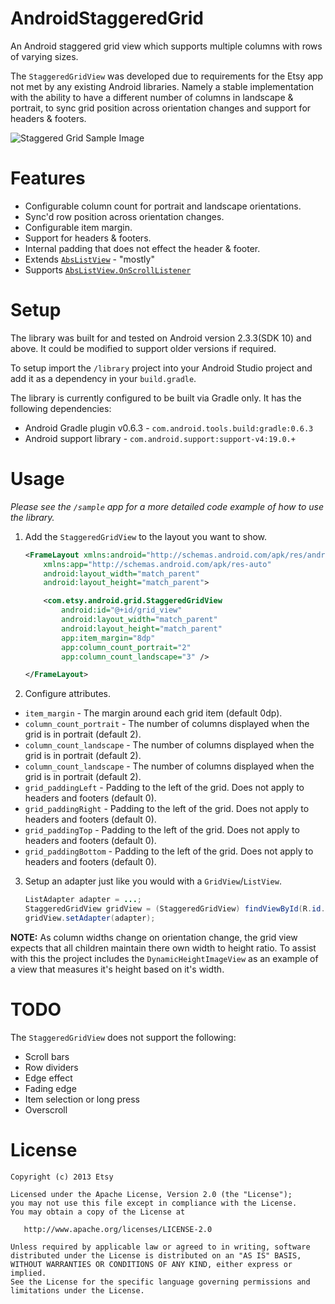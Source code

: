 AndroidStaggeredGrid
=====================

An Android staggered grid view which supports multiple columns with rows of varying sizes.

The `StaggeredGridView` was developed due to requirements for the Etsy app not met by any existing Android libraries.
Namely a stable implementation with the ability to have a different number of columns in landscape & portrait,
to sync grid position across orientation changes and support for headers & footers.

![Staggered Grid Sample Image][1]

Features
=====

 * Configurable column count for portrait and landscape orientations.
 * Sync'd row position across orientation changes.
 * Configurable item margin.
 * Support for headers & footers.
 * Internal padding that does not effect the header & footer.
 * Extends [`AbsListView`](http://developer.android.com/reference/android/widget/AbsListView.html) - "mostly"
 * Supports [`AbsListView.OnScrollListener`](http://developer.android.com/reference/android/widget/AbsListView.OnScrollListener.html)

Setup
=====

The library was built for and tested on Android version 2.3.3(SDK 10) and above. It could be modified to support older versions if required.

To setup import the `/library` project into your Android Studio project and add it as a dependency in your `build.gradle`.

The library is currently configured to be built via Gradle only. It has the following dependencies:

 * Android Gradle plugin v0.6.3 - `com.android.tools.build:gradle:0.6.3`
 * Android support library - `com.android.support:support-v4:19.0.+`

Usage
=====

*Please see the `/sample` app for a more detailed code example of how to use the library.*

1. Add the `StaggeredGridView` to the layout you want to show.
    ```xml
    <FrameLayout xmlns:android="http://schemas.android.com/apk/res/android"
        xmlns:app="http://schemas.android.com/apk/res-auto"
        android:layout_width="match_parent"
        android:layout_height="match_parent">
    
        <com.etsy.android.grid.StaggeredGridView
            android:id="@+id/grid_view"
            android:layout_width="match_parent"
            android:layout_height="match_parent"
            app:item_margin="8dp"
            app:column_count_portrait="2"
            app:column_count_landscape="3" />
    
    </FrameLayout>
    ```
2. Configure attributes.
 * `item_margin` - The margin around each grid item (default 0dp).
 * `column_count_portrait` - The number of columns displayed when the grid is in portrait (default 2).
 * `column_count_landscape` - The number of columns displayed when the grid is in portrait (default 2).
 * `column_count_landscape` - The number of columns displayed when the grid is in portrait (default 2).
 * `grid_paddingLeft` - Padding to the left of the grid. Does not apply to headers and footers (default 0).
 * `grid_paddingRight` - Padding to the left of the grid. Does not apply to headers and footers (default 0).
 * `grid_paddingTop` - Padding to the left of the grid. Does not apply to headers and footers (default 0).
 * `grid_paddingBottom` - Padding to the left of the grid. Does not apply to headers and footers (default 0).
3. Setup an adapter just like you would with a `GridView`/`ListView`.
    ```java
    ListAdapter adapter = ...;
    StaggeredGridView gridView = (StaggeredGridView) findViewById(R.id.grid_view);
    gridView.setAdapter(adapter);
    ```
**NOTE:**
As column widths change on orientation change, the grid view expects that all children
maintain there own width to height ratio. To assist with this the project includes the
`DynamicHeightImageView` as an example of a view that measures it's height based on it's width.

TODO
=====

The `StaggeredGridView` does not support the following:

 * Scroll bars
 * Row dividers
 * Edge effect
 * Fading edge
 * Item selection or long press
 * Overscroll

License
=======

    Copyright (c) 2013 Etsy

    Licensed under the Apache License, Version 2.0 (the "License");
    you may not use this file except in compliance with the License.
    You may obtain a copy of the License at

       http://www.apache.org/licenses/LICENSE-2.0

    Unless required by applicable law or agreed to in writing, software
    distributed under the License is distributed on an "AS IS" BASIS,
    WITHOUT WARRANTIES OR CONDITIONS OF ANY KIND, either express or implied.
    See the License for the specific language governing permissions and
    limitations under the License.

[1]: http://f.cl.ly/items/2z1B0Y0M0G0O2k1l3J03/Trending.png
